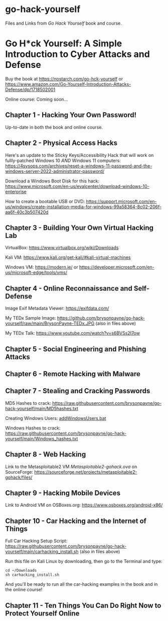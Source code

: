 # go-hack-yourself
Files and Links from *Go Hack Yourself* book and course.

# Go H\*ck Yourself: A Simple Introduction to Cyber Attacks and Defense 
Buy the book at https://nostarch.com/go-hck-yourself or https://www.amazon.com/Go-Yourself-Introduction-Attacks-Defense/dp/1718502001 

Online course: Coming soon...

## Chapter 1 - Hacking Your Own Password!
Up-to-date in both the book and online course.

## Chapter 2 - Physical Access Hacks
Here's an update to the Sticky Keys/Accessibility Hack that will work on fullly-patched Windows 10 *AND* Windows 11 computers: https://4sysops.com/archives/reset-a-windows-11-password-and-the-windows-server-2022-administrator-password/

Download a Windows Boot Disk for this hack: https://www.microsoft.com/en-us/evalcenter/download-windows-10-enterprise 

How to create a bootable USB or DVD: https://support.microsoft.com/en-us/windows/create-installation-media-for-windows-99a58364-8c02-206f-aa6f-40c3b507420d

## Chapter 3 - Building Your Own Virtual Hacking Lab
VirtualBox: https://www.virtualbox.org/wiki/Downloads 

Kali VM: https://www.kali.org/get-kali/#kali-virtual-machines 

Windows VM: https://modern.ie/ or https://developer.microsoft.com/en-us/microsoft-edge/tools/vms/

## Chapter 4 - Online Reconnaissance and Self-Defense
Image Exif Metadata Viewer: https://exifdata.com/ 

My TEDx Sample Image: https://github.com/brysonpayne/go-hack-yourself/raw/main/BrysonPayne-TEDx.JPG (also in files above)

My TEDx Talk: https://www.youtube.com/watch?v=s6BVSs2I7ow

## Chapter 5 - Social Engineering and Phishing Attacks

## Chapter 6 - Remote Hacking with Malware

## Chapter 7 - Stealing and Cracking Passwords
MD5 Hashes to crack: https://raw.githubusercontent.com/brysonpayne/go-hack-yourself/main/MD5hashes.txt

Creating Windows Users: [addWindowsUsers.bat](addWindowsUsers.bat)

Windows Hashes to crack: https://raw.githubusercontent.com/brysonpayne/go-hack-yourself/main/Windows_hashes.txt

## Chapter 8 - Web Hacking
Link to the Metasploitable2 VM *Metasploitable2-gohack.ova* on SourceForge: https://sourceforge.net/projects/metasploitable2-gohack/files/ 

## Chapter 9 - Hacking Mobile Devices
Link to Android VM on OSBoxes.org: https://www.osboxes.org/android-x86/

## Chapter 10 - Car Hacking and the Internet of Things
Full Car Hacking Setup Script: https://raw.githubusercontent.com/brysonpayne/go-hack-yourself/main/carhacking_install.sh (also in files above)

Run this file on Kali Linux by downloading, then go to the Terminal and type:
```
cd ~/Downloads
sh carhacking_install.sh
```
And you'll be ready to run all the car-hacking examples in the book and in the online course!

## Chapter 11 - Ten Things You Can Do Right Now to Protect Yourself Online 

